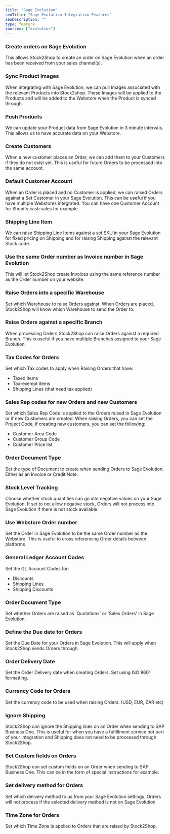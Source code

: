 ```yaml
---
title: "Sage Evolution"
seoTitle: "Sage Evolution Integration Features"
seoDescription: ""
type: feature
sources: ["evolution"]
---
```


<!-- ***NOT IN USE***

Apifact:

get_images_limit
get_order
get_product
get_products_limit
param_ignore_shipping_warehouse_code
param_skip_image_hash
param_test
param_use_customer_address
param_user_field_customer_
queue_fetch_images
tunnel_host
tunnel_password
tunnel_username

---------
Evolution:

param_complete_credit_note
param_complete_invoice
param_use_credit_note_discount
param_use_channel_order_code (duplicate from Apifact)
param_ignore_warehouse_code
create_order
get_order
get_product
get_products
get_products_limit
param_contact_source_customer
param_use_customer_address
-->


<!-- create_order -->
### Create orders on Sage Evolution
This allows Stock2Shop to create an order on Sage Evolution when
an order has been received from your sales channel(s).

<!-- get_images -->
### Sync Product Images
When integrating with Sage Evolution, we can pull Images associated with the relevant Products into Stock2shop.
These Images will be applied to the Products and will be added to the Webstore when the Product is synced through.

<!-- get_products -->
### Push Products
We can update your Product data from Sage Evolution in 3 minute intervals. This allows us to have accurate data on your 
Webstore.

<!-- param_create_customer_enabled -->
### Create Customers
When a new customer places an Order, we can add them to your Customers if they do not exist yet.
This is useful for future Orders to be processed into the same account.

<!-- param_default_customer_code -->
### Default Customer Account
When an Order is placed and no Customer is applied, we can raised Orders against a Set Customer in your Sage Evolution.
This can be useful if you have multiple Webstores integrated. 
You can have one Customer Account for Shopify cash sales for example.

<!-- param_shipping_code -->
### Shipping Line Item
We can raise Shipping Line Items against a set SKU in your Sage Evolution for fixed pricing on Shipping and for raising 
Shipping against the relevant Stock code.

<!-- param_use_channel_order_code -->
### Use the same Order number as Invoice number in Sage Evolution
This will let Stock2Shop create Invoices using the same reference number as the Order number on your website.

<!-- END OF APIFACT-->

<!-- param_warehouse_code -->
### Raise Orders into a specific Warehouse
Set which Warehouse to raise Orders against. When Orders are placed, Stock2Shop will know which Warehouse to send the Order to.

<!-- param_branch_code -->
### Raise Orders against a specific Branch
When processing Orders Stock2Shop can raise Orders against a required Branch. 
This is useful if you have multiple Branches assigned to your Sage Evolution.

<!--
param_default_tax_code
param_default_tax_code_exempt
param_default_tax_code_shipping
-->
### Tax Codes for Orders
Set which Tax codes to apply when Raising Orders that have:

- Taxed items
- Tax-exempt items
- Shipping Lines (that need tax applied)

<!-- 
param_new_customer_representative_code
param_order_representative_code
param_order_project_code
param_new_customer_area_code
param_new_customer_group_code
param_new_customer_price_list_code
 -->
### Sales Rep codes for new Orders and new Customers
Set which Sales Rep Code is applied to the Orders raised in Sage Evolution or if new Customers are created.
When raising Orders, you can set the Project Code, if creating new customers, you can set the following:

- Customer Area Code
- Customer Group Code
- Customer Price list

<!--
param_process_invoice
param_process_credit_note
-->
### Order Document Type
Set the type of Document to create when sending Orders to Sage Evolution. Either as an Invoice or Credit Note.

<!-- param_negative_stock_disabled -->
### Stock Level Tracking
Choose whether stock quantities can go into negative values on your Sage Evolution. 
If set to not allow negative stock, Orders will not process into Sage Evolution if there is not stock available.

<!-- param_external_order_no -->
### Use Webstore Order number
Set the Order in Sage Evolution to be the same Order number as the Webstore. 
This is useful to cross referencing Order details between platforms

<!--
param_gl_discount_code
param_gl_shipping_code
param_gl_shipping_discount_code
-->
### General Ledger Account Codes
Set the GL Account Codes for:

- Discounts
- Shipping Lines
- Shipping Discounts

<!-- param_order_document_type -->
### Order Document Type
Set whether Orders are raised as 'Quotations' or 'Sales Orders' in Sage Evolution.

<!-- param_due_date -->
### Define the Due date for Orders
Set the Due Date for your Orders in Sage Evolution. This will apply when Stock2Shop sends Orders through. 

<!-- param_delivery_date -->
### Order Delivery Date
Set the Order Delivery date when creating Orders. Set using  ISO 8601 formatting.

<!-- param_currency_code -->
### Currency Code for Orders
Set the currency code to be used when raising Orders. (USD, EUR, ZAR etc)

<!-- param_ignore_shipping -->
### Ignore Shipping
Stock2Shop can ignore the Shipping lines on an Order when sending to SAP Business One. 
This is useful for when you have a fulfillment service not part of your integration and Shipping does not need to be processed through Stock2Shop.

<!-- param_user_field_order_[x] -->
### Set Custom fields on Orders
Stock2Shop can set custom fields on an Order when sending to SAP Business One. This can be in the form of special instructions for example.

<!-- param_delivery_method -->
### Set delivery method for Orders
Set which delivery method to us from your Sage Evolution settings. Orders will not process if the selected delivery method is not on Sage Evolution. 

<!-- param_time_zone -->
### Time Zone for Orders
Set which Time Zone is applied to Orders that are raised by Stock2Shop. 

